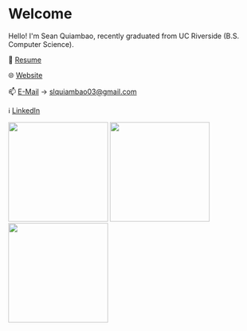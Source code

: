 # Welcome
Hello! I'm Sean Quiambao, recently graduated from UC Riverside (B.S. Computer Science).

📄 [Resume](https://drive.google.com/file/d/1eDd0z8x0G9byke5CMvInPtEMBMRL1VAX/view?usp=sharing)

🌐 [Website](https://seanquiambao.vercel.app/)

📫 [E-Mail](mailto:slquiambao03@gmail.com) -> slquiambao03@gmail.com

ℹ️ [LinkedIn](https://www.linkedin.com/in/squia003)

<img src="https://tenor.com/view/bowser-low-poly-dancing-gif-11333890580656708160.gif" width="200" height="200" />
<img src="https://tenor.com/view/susie-deltarune-sprite-dance-rpg-gif-17485276489273625554.gif" width="200" height="200" />
<img src="https://tenor.com/view/herbert-dancing-herbert-dancing-herbert-p-bear-herbert-bear-gif-11374441192474789535.gif" width="200" height="200" />
